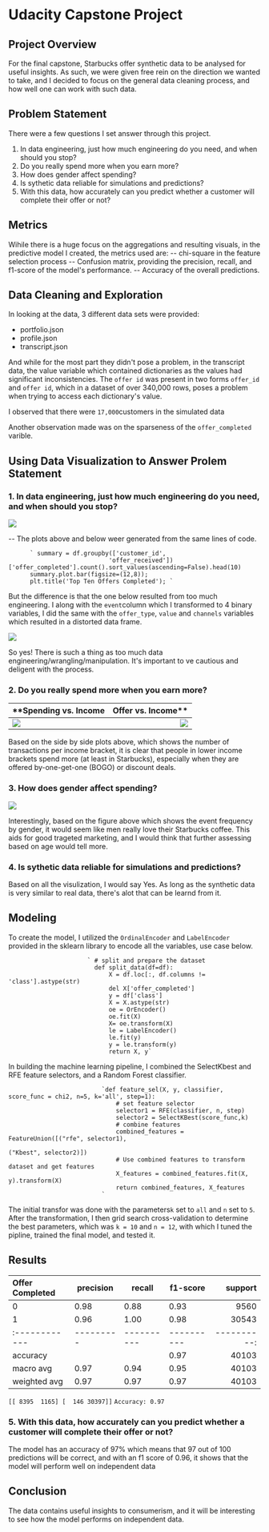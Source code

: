 # Udacity Capstone Project

## Project Overview

For the final capstone, Starbucks offer synthetic data to be analysed for useful insights. As such, we were given free rein on the direction we wanted to take, and I decided to focus on the general data cleaning process, and how well one can work with such data.

## Problem Statement
There were a few questions I set answer through this project.
1. In data engineering, just how much engineering do you need, and when should you stop?
2. Do you really spend more when you earn more?
3. How does gender affect spending?
4. Is sythetic data reliable for simulations and predictions?
5. With this data, how accurately can you predict whether a customer will complete their offer or not?

## Metrics
Wihile there is a huge focus on the aggregations and resulting visuals, in the predictive model I created, the metrics used are:
-- chi-square in the feature selection process 
-- Confusion matrix, providing the precision, recall, and f1-score of the model's performance.
-- Accuracy of the overall predictions.

## Data Cleaning and Exploration
In looking at the data, 3 different data sets were provided:

* portfolio.json
* profile.json
* transcript.json 

And while for the most part they didn't pose a problem, in the transcript data, the value variable which contained dictionaries as the values had significant inconsistencies. The `offer id` was present in two forms `offer_id` and `offer id`, which in a dataset of over 340,000 rows, poses a problem when trying to access each dictionary's value.

I observed that there were `17,000`customers in the simulated data

Another observation made was on the sparseness of the `offer_completed` varible. 

## Using Data Visualization to Answer Prolem Statement

### 1. In data engineering, just how much engineering do you need, and when should you stop?

![](sum_offers_completed1.png)

-- The plots above and below weer generated from the same lines of code.

          ` summary = df.groupby(['customer_id',
                                'offer_received'])['offer_completed'].count().sort_values(ascending=False).head(10)
          summary.plot.bar(figsize=(12,8));
          plt.title('Top Ten Offers Completed'); `


But the difference is that the one below resulted from too much engineering. I along with the `event`column which I transformed to 4 binary variables, I did the same with the `offer_type`, `value` and `channels` variables which resulted in a distorted data frame.

![](sum_offers_completed.png)

So yes! There is such a thing as too much data engineering/wrangling/manipulation. It's important to ve cautious and deligent with the process.


### 2. Do you really spend more when you earn more?

**Spending vs. Income | Offer vs. Income**
:-----------------|-----------------------:
![](income.png) | ![](offer_com.png)            

Based on the side by side plots above, which shows the number of transactions per income bracket, it is clear that people in lower income brackets spend more (at least in Starbucks), especially when they are offered by-one-get-one (BOGO) or discount deals.

### 3. How does gender affect spending?

![](event.png)

Interestingly, based on the figure above which shows the event frequency by gender, it would seem like men really love their Starbucks coffee. This aids for good trageted marketing, and I would think that further assessing based on age would tell more.

### 4. Is sythetic data reliable for simulations and predictions?

Based on all the visulization, I would say Yes. As long as the synthetic data is very similar to real data, there's alot that can be learnd from it. 

## Modeling
To create the model, I utilized the `OrdinalEncoder` and `LabelEncoder` provided in the sklearn library to encode all the variables, use case below.


                          ` # split and prepare the dataset
                            def split_data(df=df):
                                X = df.loc[:, df.columns != 'class'].astype(str)
                                del X['offer_completed']
                                y = df['class']
                                X = X.astype(str)
                                oe = OrEncoder()
                                oe.fit(X)
                                X= oe.transform(X)
                                le = LabelEncoder()
                                le.fit(y)
                                y = le.transform(y)
                                return X, y`
                                

In building the machine learning pipeline, I combined the SelectKbest and RFE feature selectors, and a Random Forest classifier. 


                              `def feature_sel(X, y, classifier, score_func = chi2, n=5, k='all', step=1):
                                  # set feature selector
                                  selector1 = RFE(classifier, n, step)
                                  selector2 = SelectKBest(score_func,k)
                                  # combine features
                                  combined_features = FeatureUnion([("rfe", selector1), 
                                                                    ("Kbest", selector2)])  
                                  # Use combined features to transform dataset and get features
                                  X_features = combined_features.fit(X, y).transform(X) 
                                  return combined_features, X_features
                              `

The initial transfor was done with the parameters`k` set to `all` and `n` set to `5`. After the transformation, I then grid search cross-validation to determine the best parameters, which was `k = 10` and `n = 12`, with which I tuned the pipline, trained the final model, and tested it. 

## Results

 Offer Completed | precision |  recall  | f1-score |  support
:------------|---------|----------|----------|----------:
           0 |   0.98  |   0.88   |   0.93   |  9560
           1 |   0.96  |   1.00   |   0.98   |  30543
:------------|---------|----------|----------|----------:
    accuracy |         |          |   0.97   |  40103
   macro avg |   0.97  |   0.94   |   0.95   |  40103
weighted avg |   0.97  |   0.97   |   0.97   |  40103

`[[ 8395  1165]
 [  146 30397]]`
`Accuracy: 0.97`


### 5. With this data, how accurately can you predict whether a customer will complete their offer or not?
The model has an accuracy of 97% which means that 97 out of 100 predictions will be correct, and with an f1 score of 0.96, it shows that the model will perform well on independent data

## Conclusion
The data contains useful insights to consumerism, and it will be interesting to see how the model performs on independent data.

